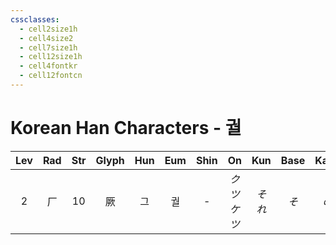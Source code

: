 ```yaml
---
cssclasses:
  - cell2size1h
  - cell4size2
  - cell7size1h
  - cell12size1h
  - cell4fontkr
  - cell12fontcn
---
```


# Korean Han Characters - 궐

| Lev | Rad | Str | Glyph | Hun | Eum | Shin |     On     | Kun  | Base | Kana | Simp | Man |  Can  |
| :-: | :-: | :-: | :---: | :-: | :-: | :--: | :--------: | :--: | :--: | :--: | :--: | :-: | :---: |
|  2  |  厂  | 10  |   厥   |  그  |  궐  |  -   | *クツ<br>ケツ* | *それ* | *そ*  | *の*  |  -   | jué | kyut3 |

